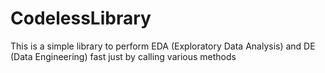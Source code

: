 # CodelessLibrary
This is a simple library to perform EDA (Exploratory Data Analysis) and DE (Data Engineering) fast just by calling various methods
